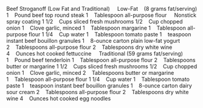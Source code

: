 Beef Stroganoff (Low Fat and Traditional)
 
 
Low-Fat    (8 grams fat/serving)
1    Pound beef top round steak
1    Tablespoon all-purpose flour
    Nonstick spray coating
1 1/2    Cups sliced fresh mushrooms
1/2    Cup chopped onion
1    Clove garlic, minced
1    Tablespoon margarine
1    Tablespoon all-purpose flour
1 1/4    Cup water
1    Tablespoon tomato paste
1    teaspoon instant beef bouillon granules
1    8-ounce carton plain low-fat yogurt
2    Tablespoons all-purpose flour
2    Tablespoons dry white wine
4    Ounces hot cooked fettuccine
 
 
Traditional (59 grams fat/serving)
1    Pound beef tenderloin
1    Tablespoon all-purpose flour
2    Tablespoons butter or margarine
1 1/2    Cups sliced fresh mushrooms
1/2    Cup chopped onion
1    Clove garlic, minced
2    Tablespoons butter or margarine
1    Tablespoon all-purpose flour
1 1/4    Cup water
1    Tablespoon tomato paste
1    teaspoon instant beef bouillon granules
1    8-ounce carton dairy sour cream
2    Tablespoons all-purpose flour
2    Tablespoons dry white wine
4    Ounces hot cooked egg noodles
